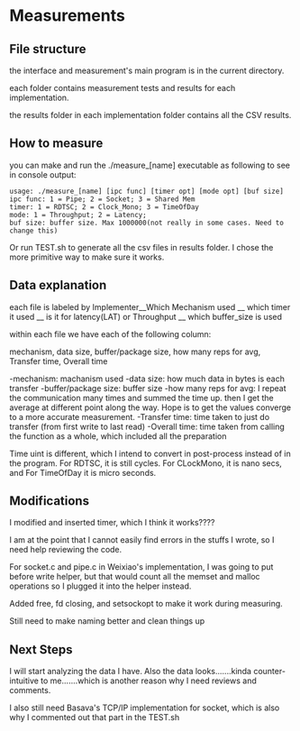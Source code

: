 # Measurements


## File structure

the interface and measurement's main program is in the current directory.

each folder contains measurement tests and results for each implementation.

the results folder in each implementation folder contains all the CSV results.

## How to measure
you can make and run the ./measure_[name] executable as following to see in console output:
```
usage: ./measure_[name] [ipc func] [timer opt] [mode opt] [buf size]
ipc func: 1 = Pipe; 2 = Socket; 3 = Shared Mem
timer: 1 = RDTSC; 2 = Clock_Mono; 3 = TimeOfDay
mode: 1 = Throughput; 2 = Latency;
buf size: buffer size. Max 1000000(not really in some cases. Need to change this)
```

Or run TEST.sh to generate all the csv files in results folder. I chose the more primitive way to make sure it works.

## Data explanation

each file is labeled by  Implementer__Which Mechanism used __ which timer it used __ is it for latency(LAT) or Throughput __ which buffer_size is used

within each file we have each of the following column:

mechanism, data size, buffer/package size, how many reps for avg, Transfer time, Overall time

-mechanism: machanism used
-data size: how much data in bytes is each transfer
-buffer/package size: buffer size
-how many reps for avg: I repeat the communication many times and summed the time up. then I get the average at different point along the way. Hope is to get the values converge to a more accurate measurement.
-Transfer time: time taken to just do transfer (from first write to last read)
-Overall time: time taken from calling the function as a whole, which included all the preparation

Time uint is different, which I intend to convert in post-process instead of in the program. For RDTSC, it is still cycles. For CLockMono, it is nano secs, and For TimeOfDay it is micro seconds.


## Modifications

I modified and inserted timer, which I think it works????

I am at the point that I cannot easily find errors in the stuffs I wrote, so I need help reviewing the code.

For socket.c and pipe.c in Weixiao's implementation, I was going to put before write helper, but that would count all the memset and malloc operations so I plugged it into the helper instead.

Added free, fd closing, and setsockopt to make it work during measuring.

Still need to make naming better and clean things up


## Next Steps
I will start analyzing the data I have. Also the data looks.......kinda counter-intuitive to me.......which is another reason why I need reviews and comments.

I also still need Basava's TCP/IP implementation for socket, which is also why I commented out that part in the TEST.sh
